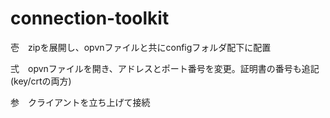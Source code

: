 # connection-toolkit

壱　zipを展開し、opvnファイルと共にconfigフォルダ配下に配置

弍　opvnファイルを開き、アドレスとポート番号を変更。証明書の番号も追記(key/crtの両方)

参　クライアントを立ち上げて接続
